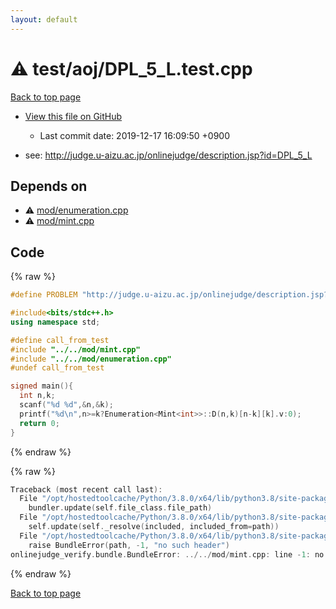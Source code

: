 ```yaml
---
layout: default
---
```


<!-- mathjax config similar to math.stackexchange -->
<script type="text/javascript" async
  src="https://cdnjs.cloudflare.com/ajax/libs/mathjax/2.7.5/MathJax.js?config=TeX-MML-AM_CHTML">
</script>
<script type="text/x-mathjax-config">
  MathJax.Hub.Config({
    TeX: { equationNumbers: { autoNumber: "AMS" }},
    tex2jax: {
      inlineMath: [ ['$','$'] ],
      processEscapes: true
    },
    "HTML-CSS": { matchFontHeight: false },
    displayAlign: "left",
    displayIndent: "2em"
  });
</script>

<script type="text/javascript" src="https://cdnjs.cloudflare.com/ajax/libs/jquery/3.4.1/jquery.min.js"></script>
<script src="https://cdn.jsdelivr.net/npm/jquery-balloon-js@1.1.2/jquery.balloon.min.js" integrity="sha256-ZEYs9VrgAeNuPvs15E39OsyOJaIkXEEt10fzxJ20+2I=" crossorigin="anonymous"></script>
<script type="text/javascript" src="../../../assets/js/copy-button.js"></script>
<link rel="stylesheet" href="../../../assets/css/copy-button.css" />


# :warning: test/aoj/DPL_5_L.test.cpp

<a href="../../../index.html">Back to top page</a>

* <a href="{{ site.github.repository_url }}/blob/master/test/aoj/DPL_5_L.test.cpp">View this file on GitHub</a>
    - Last commit date: 2019-12-17 16:09:50 +0900


* see: <a href="http://judge.u-aizu.ac.jp/onlinejudge/description.jsp?id=DPL_5_L">http://judge.u-aizu.ac.jp/onlinejudge/description.jsp?id=DPL_5_L</a>


## Depends on

* :warning: <a href="../../../library/mod/enumeration.cpp.html">mod/enumeration.cpp</a>
* :warning: <a href="../../../library/mod/mint.cpp.html">mod/mint.cpp</a>


## Code

<a id="unbundled"></a>
{% raw %}
```cpp
#define PROBLEM "http://judge.u-aizu.ac.jp/onlinejudge/description.jsp?id=DPL_5_L"

#include<bits/stdc++.h>
using namespace std;

#define call_from_test
#include "../../mod/mint.cpp"
#include "../../mod/enumeration.cpp"
#undef call_from_test

signed main(){
  int n,k;
  scanf("%d %d",&n,&k);
  printf("%d\n",n>=k?Enumeration<Mint<int>>::D(n,k)[n-k][k].v:0);
  return 0;
}

```
{% endraw %}

<a id="bundled"></a>
{% raw %}
```cpp
Traceback (most recent call last):
  File "/opt/hostedtoolcache/Python/3.8.0/x64/lib/python3.8/site-packages/onlinejudge_verify/docs.py", line 345, in write_contents
    bundler.update(self.file_class.file_path)
  File "/opt/hostedtoolcache/Python/3.8.0/x64/lib/python3.8/site-packages/onlinejudge_verify/bundle.py", line 156, in update
    self.update(self._resolve(included, included_from=path))
  File "/opt/hostedtoolcache/Python/3.8.0/x64/lib/python3.8/site-packages/onlinejudge_verify/bundle.py", line 54, in _resolve
    raise BundleError(path, -1, "no such header")
onlinejudge_verify.bundle.BundleError: ../../mod/mint.cpp: line -1: no such header

```
{% endraw %}

<a href="../../../index.html">Back to top page</a>

